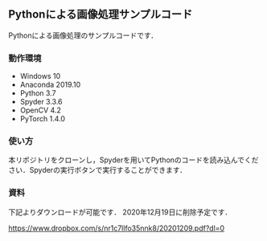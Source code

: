## Pythonによる画像処理サンプルコード
Pythonによる画像処理のサンプルコードです．

### 動作環境
* Windows 10
* Anaconda 2019.10
* Python 3.7
* Spyder 3.3.6
* OpenCV 4.2
* PyTorch 1.4.0

### 使い方
本リポジトリをクローンし，Spyderを用いてPythonのコードを読み込んでください．Spyderの実行ボタンで実行することができます．

### 資料
下記よりダウンロードが可能です．
2020年12月19日に削除予定です．

https://www.dropbox.com/s/nr1c7llfo35nnk8/20201209.pdf?dl=0
